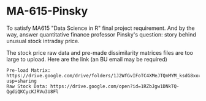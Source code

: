 # MA-615-Pinsky
To satisfy MA615 "Data Science in R" final project requirement. And by the way, answer quantitative finance professor Pinsky's question: story behind unusual stock intraday price. 

The stock price raw data and pre-made dissimilarity matrices files are too large to upload. Here are the link (an BU email may be required)


    Pre-load Matrix: https://drive.google.com/drive/folders/1J2WfGvIFoTC4XMeJTQnMYM_ksdG8xoxt?usp=sharing
    Raw Stock Data: https://drive.google.com/open?id=1RZbJgw1DNkTQ-QgdiQKCycKJRVu3U8Fl
